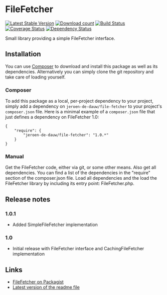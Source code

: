 # FileFetcher

[![Latest Stable Version](https://poser.pugx.org/jeroen-de-dauw/file-fetcher/version.png)](https://packagist.org/packages/jeroen-de-dauw/file-fetcher)
[![Download count](https://poser.pugx.org/jeroen-de-dauw/file-fetcher/d/total.png)](https://packagist.org/packages/jeroen-de-dauw/file-fetcher)
[![Build Status](https://secure.travis-ci.org/JeroenDeDauw/FileFetcher.png?branch=master)](http://travis-ci.org/JeroenDeDauw/FileFetcher)
[![Coverage Status](https://coveralls.io/repos/JeroenDeDauw/FileFetcher/badge.png?branch=master)](https://coveralls.io/r/JeroenDeDauw/FileFetcher?branch=master)
[![Dependency Status](https://www.versioneye.com/package/php--jeroen-de-dauw--file-fetcher/badge.png)](https://www.versioneye.com/package/php--jeroen-de-dauw--file-fetcher)

Small library providing a simple FileFetcher interface.

## Installation

You can use [Composer](http://getcomposer.org/) to download and install
this package as well as its dependencies. Alternatively you can simply clone
the git repository and take care of loading yourself.

### Composer

To add this package as a local, per-project dependency to your project, simply add a
dependency on `jeroen-de-dauw/file-fetcher` to your project's `composer.json` file.
Here is a minimal example of a `composer.json` file that just defines a dependency on
FileFetcher 1.0:

    {
        "require": {
            "jeroen-de-dauw/file-fetcher": "1.0.*"
        }
    }

### Manual

Get the FileFetcher code, either via git, or some other means. Also get all dependencies.
You can find a list of the dependencies in the "require" section of the composer.json file.
Load all dependencies and the load the FileFetcher library by including its entry point:
FileFetcher.php.

## Release notes

### 1.0.1

* Added SimpleFileFetcher implementation

### 1.0

* Initial release with FileFetcher interface and CachingFileFetcher implementation

## Links

* [FileFetcher on Packagist](https://packagist.org/packages/jeroen-de-dauw/file-fetcher)
* [Latest version of the readme file](https://github.com/JeroenDeDauw/FileFetcher/blob/master/README.md)
